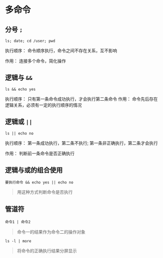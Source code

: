 # 多命令

## 分号 `;`

 `ls; date; cd /user; pwd`

执行顺序：
   命令顺序执行，命令之间不存在关系，互不影响 

作用：
   连接多个命令，简化操作

## 逻辑与 `&&`

 `ls && echo yes`

执行顺序：
    只有第一条命令成功执行，才会执行第二条命令
作用：
    命令先后存在逻辑关系，必须有一定的执行顺序的情况

## 逻辑或 `||`

 `ls || echo no`

执行顺序：
    第一条成功执行，第二条不执行;
    第一条非正确执行，第二条才会执行

作用：
    判断前一条命令是否正确执行

## 逻辑与或的组合使用

 `要执行命令 && echo yes || echo no`

 > 用这种方式判断命令是否执行

## 管道符

`命令1 | 命令2`　　

> 命令一的结果作为命令二的操作对象

`ls -l | more`

 > 将命令的正确执行结果分屏显示